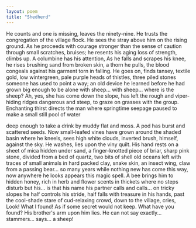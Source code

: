 ```yaml
---
layout: poem
title: "Shedherd"
---
```


He counts and one is missing,
		leaves the ninety-nine.
He trusts the congregation of the village flock.
  He sees the stray above him on the rising ground.
As he proceeds with courage stronger
		than the sense
of caution  through small scratches, bruises;
he resents his aging loss of strength, climbs up.
A columbine has his attention,
As he falls and scrapes his knee,
he rises brushing sand from broken skin,
a thorn he pulls,
the blood congeals against his garment
torn in falling.
He goes on, finds tansey, textile gold,
low wintergreen, pale purple heads of thistles,
three piled stones someone has used
		to point a way;
an old device he learned before he had grown
	big enough to be alone with sheep...
with sheep... where is the sheep?
Ah, yes, she has come down the slope,
has left the rough and viper-hiding ridges
 			dangerous and steep,
to graze on grasses with the group.
Enchanting thirst directs the man
where springtime seepage paused to make
a small still pool of water

deep enough to take a drink
by muddy flat and moss.
A pod has burst and scattered seeds.
Now small-leafed vines have grown
around the shaded basin where he kneels,
sees high white clouds, inverted brush, himself,
against the sky.
He washes, lies upon the viny quilt. His hand
 rests on a sheet of mica hidden under sand,
a finger-knotted piece of briar,
sharp pink stone, divided from a bed of quartz,
two bits of shell old oceans left
with traces of small animals in hard packed clay,
snake skin, an insect wing,
claw from a passing bear... so many years while
 nothing new has come this way,
now anywhere he looks appears this magic spell.
A bee brings him to hidden honey,
rich in herb and flower scents in thickets
where no steps disturb but his...
is that his name his partner calls and calls...
on tricky slopes he half controls his  stride,
half falls with treasure in his hands,
past the cool-shade stare of cud-relaxing crowd,
down to the village, cries, Look! What I found!
As if some secret would not keep.
What have you found?
His brother's arm upon him lies.
He can not say exactly...
stammers... says... a sheep!
